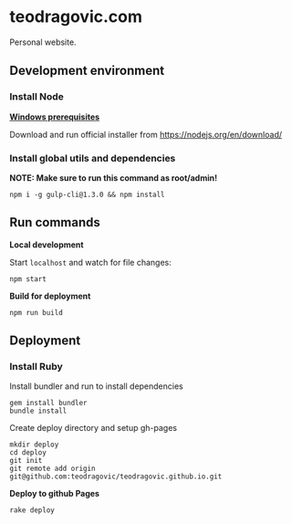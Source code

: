 
# teodragovic.com

Personal website.

## Development environment

### Install Node

[**Windows prerequisites**](https://github.com/Microsoft/nodejs-guidelines/blob/master/windows-environment.md#prerequisites)

Download and run official installer from <https://nodejs.org/en/download/>  

### Install global utils and dependencies

**NOTE: Make sure to run this command as root/admin!**

    npm i -g gulp-cli@1.3.0 && npm install

## Run commands

**Local development**

Start `localhost` and watch for file changes:

    npm start

**Build for deployment**

    npm run build

## Deployment

### Install Ruby

Install bundler and run to install dependencies

```
gem install bundler
bundle install
```

Create deploy directory and setup gh-pages

```
mkdir deploy
cd deploy
git init
git remote add origin git@github.com:teodragovic/teodragovic.github.io.git
```

**Deploy to github Pages**

    rake deploy
